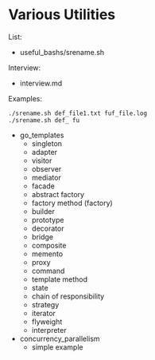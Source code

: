 # Various Utilities
List:
- useful_bashs/srename.sh

Interview:
- interview.md

Examples:
```
./srename.sh def_file1.txt fuf_file.log
./srename.sh def_ fu
```

- go_templates
    - singleton
    - adapter
    - visitor
    - observer
    - mediator
    - facade
    - abstract factory
    - factory method (factory)
    - builder
    - prototype
    - decorator
    - bridge
    - composite
    - memento
    - proxy
    - command
    - template method
    - state
    - chain of responsibility
    - strategy
    - iterator
    - flyweight
    - interpreter
- concurrency_parallelism
    - simple example
